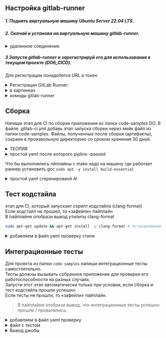 


## Настройка gitlab-runner

##### 1. Поднять виртуальную машину *Ubuntu Server 22.04 LTS*.
##### 2. Скачай и установи на виртуальную машину *gitlab-runner*.  

<details>
<summary>  удаленное соединение  </summary>
 
Орагнизовать удаленное соединение: доступ в терминал виртуалки с хоста или любой другой виртуальной машины с интерфейсом, что бы вручную не вписывать команды регистарции у установки *gitlab-runner*  
-  в настройках виртуальной машины выбрать адптер сетевой мост.   
`ip a` - запросить адрес, по этому адресу пропинговать с другой машины пинг должен проходить, или с хоста так же проходит пинг

> Включить терминал можно комбинацией `Ctr+Alt+T`

 - проверим что `ssh` работает - `sudo systemctl status sshd`  
 - если не работет включить - `sudo apt-get install ssh` -  раскомитить 22 порт в файле `/etc/ssh/sshd_config`   
-  подключаться с удаленной машины командой - `ssh <username>@<ipname>` - ввесить пароль при запросе   
- установить `gitlab runner` `*https://docs.gitlab.com/runner/install/linux-repository/*`   

> `gitlab-runner status` - Проверяет статус работающего сервиса GitLab Runner.
> для выхода из удоленного соединения в возврата на хост в консоли пишем exit 


</details>

##### 3 Запусти gitlab-runner и зарегистрируй его для использования в текущем проекте (DO6_CICD).

Для регистрации понадобятся URL и токен

<details>
<summary>  Регистрация GitLab Runner: </summary>

1. Запустите команду `gitlab-runner register`  
2. Введите `URL` вашего `GitLab` экземпляра  
3. Введите токен регистрации, который вы скопировали ранее
  -- дальше просто ентер ничего не задавала
5. Придумайте описание для вашего Runner'а. Это может быть что-то вроде "Linux Runner for project X".   
6. Введите теги для Runner'а (через запятую), если нужно. Теги используются для привязки Runner'а к конкретным задачам в вашем CI/CD.   
7. Можно добавить примечание по обслуживанию. Например, указать характеристики сервера. 
8. Выберите тип executor'а. Самые распространенные варианты:
shell: Задачи выполняются непосредственно на сервере, где установлен Runner.  (выбрала этот вариант)
docker: Задачи выполняются в Docker контейнерах. 
Если выбрали docker, нужно будет указать образ, например, alpine. 

</details>

<details>
<summary> в картинках </summary>

![Настройка сети вируальной машины ](image/VM_network.png "Настройка сети вируальной машины ")  
  
![установка ssh при установке убунту](image/install_openSSH.png "установка ssh при установке убунту")  
  
![Возможные ошибки при запуске службы sshd](image/Error_sshd.png "Возможные ошибки при запуске службы sshd")  
  
![проверка статуса службы sshd](image/status_sshd.png "проверка статуса службы sshd")  
  
![результат подключения через sshd](image/ssh_doing_result.png "результат подключения через sshd")  
  
![установка gitlab-runner](image/install_gitlab_runner.png "установка gitlab-runner")  
  
![регистрация gitlab-runner](image/runner_register.png "регистрация gitlab-runner")  



</details>


<details>
<summary> комнды gitlab-runner </summary>
 
```bash
sudo systemctl status gitlab-runner  # проверка статуса
 
gitlab-runner run # Запуск всех раннеров

gitlab-runner list # Список раннеров  

gitlab-runner verify # Проверка раннеров

gitlab-runner unregister --all-runners # Удаление всех раннеров

gitlab-runner unregister --name ${name_runner} # Удаление конкретного раннера

vim /etc/gitlab-runner/config.toml # Файл с конфигурациями раннеров  
```

</details>




##  Сборка

Напиши этап для CI по сборке приложения из папки code-samples DO.
В файле .gitlab-ci.yml добавь этап запуска сборки через мейк файл из папки code-samples.
Файлы, полученные после сборки (артефакты), сохрани в произвольную директорию со сроком хранения 30 дней.

<details>
<summary> ТЕОРИЯ </summary>
 
Скрипт *CI* пишется на *YAML*. `.gitlab-ci.yml` - это единственный файл, который лежит непосредственно в корне проекта. В любых других папках *GitLab* его просто не прочитает, соответственно пайплайн работать не будет.  

Для отладки и для понимания пайплайна можно использовать средство, встроенное в саму оболочку `GitLab: Build -> Pipeline Editor`.  

> Перейдем в Pipeline editor, выберем ветку develop, и нажмем кнопку Configure pipeline. Мы попадем в окно визуального редактора. По идее, команды можно писать в файле .gitlab-ci.yml напрямую. Преимущества визуального редактора – он хорошо подсвечивает ошибки в yaml синтаксисе, и иногда дает базовые подсказки. В остальном – дело вкуса.  

Для визуальной и логической компоновки ваших Jobs, здесь есть так называемые стадии -stages. Не более чем группировка. В процессе работы pipeline – можно будет смотреть, какая стадия и какая jobs в ней выполняется.  

Руководство по разработке шаблонов GitLab CI/CD (устарело)
https://docs.gitlab.com/ee/development/cicd/templates.html

</details>

<details>
<summary> простой yaml после которого pipline -passed  </summary>

```yaml
stages:
  - build

build_job:
  stage: build
  script:
    - echo "Running."
```

![УСпешно выполненный пайплайн ](image/Pipline_OK.png "УСпешно выполненное пйплайна ")  
![УСпешно выполненное задание ](image/Jobs_OK2.png "УСпешно выполненное задание ")  
![УСпешно выполненное задание ](image/Jobs_OK.png "УСпешно выполненное задание ")  
</details>

Что бы выполнялись пйплайны с make надо на машину где работает раннер  установить gcc `sudo apt -y install build-essential`

<details>
<summary> простой yaml сгеренированй AI  </summary>

<details>
<summary> результат работы </summary>

![результат работы пйплайна ](image/Jobs_artifacts.png "результат работы пйплайна")  
![сохраненные артифакты ](image/artifacts.png "сохраненные артифакты ")  

</details>

Чтобы добавить в `.gitlab-ci.yml` этап запуска сборки через make из папки code-samples, нужно добавить новый этап и задание в файл `.gitlab-ci.yml`, указав команду `make` внутри соответствующей директории, например, так:   
```yaml
default:
   # tags: [bash] #нужно будет только если при регистрации ранера бали добавлены теги

stages:          
  - build

# Это задание(job) выполняется на этапе(stage) сборки(build), который выполняется первым.
build-job:       
  stage: build
  script:
    - mkdir -p my_artifacts # Создаем директорию для артифактов
    - cd code-samples/ && make && echo "build completed"
    - cd .. && cp code-samples/* my_artifacts

  artifacts:
    paths:
      - my_artifacts/ # Или my_artifacts.zip
      - echo "artifacts saved"
    expire_in: 30 days # Устанавливаем срок хранения

```

Пояснения:
> **stages:** Определяет последовательность этапов конвейера. В данном случае есть только один этап — build.  
> **build_job:** Название вашего задания сборки.  
>  **stage: build:** Привязывает это задание к этапу build. 
>  **script:** Содержит список команд, которые будут выполнены.  
>**cd code-samples:** Эта команда переходит в директорию code-samples, где находится ваш Makefile.  
> **make build:** Эта команда запускает сборку, как определено в Makefile (предполагая, что там есть цель с названием build). Если ваша цель сборки называется по-другому, замените build на соответствующее имя  
> **artifacts:** Это основная секция для управления артефактами в задании  
> **paths:** Указывает, какие файлы или директории нужно сохранить как артефакты. В примере мы сохраняем все из директории my_artifacts/  
> **expire_in:** 30 days: Устанавливает срок хранения артефакта в днях. Срок хранения по умолчанию равен 30 дням, но это явное указание делает настройку более понятной и защищает от случайных изменений в конфигурации GitLab  



</details>



##   Тест кодстайла

этап для CI, который запускает скрипт кодстайла (clang-format)  
Если кодстайл не прошел, то «зафейли» пайплайн  
В пайплайне отобрази вывод утилиты clang-format  

```bash
sudo apt-get update && apt-get install -y clang-format # Устанавливаем clang-format
```

<details>
<summary> добавляем в файл yaml проверку стиля </summary>
 
```yaml

style-job:
    stage: clang-format
    script:
        - cp materials/linters/.clang-format  code-samples/
        - clang-format -n --Werror --verbose code-samples/*.c
    allow_failure: false
```
Если кодстайл не прошел, то "зафейлить" пайплайн
(Для этого нужно использовать флаг --Werror)
В пайплайне отобразить вывод утилиты clang-format (--verbose)

</details>

##   Интеграционные тесты

Для проекта из папки `code-samples` напиши интеграционные тесты самостоятельно.  
Тесты должны вызывать собранное приложение для проверки его работоспособности на разных случаях.  
Запусти этот этап автоматически только при условии, если сборка и тест кодстайла прошли успешно.  
Если тесты не прошли, то «зафейли» пайплайн.  
> В пайплайне отобрази вывод, что интеграционные тесты успешно прошли / провалились.

 
<details>
<summary> добавляем в файл yaml проверку </summary>

 
```yaml
test-job:
    stage: test
    needs: ["build-job", "style-job"]
    script:
        - cd code-samples/
        - test=$(make test)                 # в переменную попадет весь вывод в консоль
        # - echo $test
        # Флаг -c подавляет вывод и возвращает 1 - символ найден, и 0, если не найден.
        #- echo $(echo $test | grep -c 'FAIL')
        # Если вернется код 1, то пайплайн зафейлится.
        - if [[ $(echo $test | grep -c 'FAIL') -ne 0 ]]; then exit 1; else echo " ✅ run test completed"; fi
    allow_failure: false
```

**Needs** используется для указания последовательности выполнения этапов. Пока не пройдет сборка и тест, этап тестирования не начнется   
**Allow_failure:** false указываю для того, чтобы при ошибке пайплайн завершился и не перешел на следующий этап.

</details>

<details>
<summary> файл с тестом </summary>

 
```bash
#!/bin/bash

touch test.txt
echo "Bad number of arguments!" > test.txt
echo "Bad number!" >> test.txt
echo "Learning to Linux"  >> test.txt
echo "Learning to work with Network"  >> test.txt
echo "Learning to Monitoring"  >> test.txt
echo "Learning to extra Monitoring" >> test.txt
echo "Learning to Docker" >> test.txt
echo "Learning to CI/CD" >> test.txt
echo "Bad number!" >> test.txt

    ./DO > test1.txt
    ./DO 0 >> test1.txt
    ./DO 1 >> test1.txt
    ./DO 2 >> test1.txt
    ./DO 3 >> test1.txt
    ./DO 4 >> test1.txt
    ./DO 5 >> test1.txt
    ./DO 6 >> test1.txt
    ./DO bad >> test1.txt


    DIFF_RES="$(diff -s test.txt test1.txt )"
    if [ "$DIFF_RES" = "Files test.txt and test1.txt are identical" ]
    then
        echo "SUCCESS"
    else
        echo "FAIL"
    fi
    rm test.txt test1.txt


```

</details>

<details>
<summary> Вывод джобы </summary>

![вывод джобы с успешными тестами](image/test_job_Success.png "вывод джобы с успешными тестами")  
![вывод джобы с зафелиными тестами ](image/test_job_fail.png "вывод джобы с зафелиными тестами ")  

</details>
